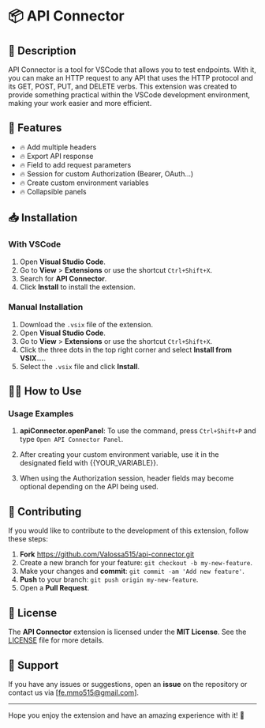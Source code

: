 # 📦 API Connector

## 🚀 Description

API Connector is a tool for VSCode that allows you to test endpoints. With it, you can make an HTTP request to any API that uses the HTTP protocol and its GET, POST, PUT, and DELETE verbs. This extension was created to provide something practical within the VSCode development environment, making your work easier and more efficient.

## 🎉 Features

- 🔥 Add multiple headers
- 🔥 Export API response
- 🔥 Field to add request parameters
- 🔥 Session for custom Authorization (Bearer, OAuth...)
- 🔥 Create custom environment variables
- 🔥 Collapsible panels

## 📥 Installation

### With VSCode
1. Open **Visual Studio Code**.
2. Go to **View** > **Extensions** or use the shortcut `Ctrl+Shift+X`.
3. Search for **API Connector**.
4. Click **Install** to install the extension.

### Manual Installation

1. Download the `.vsix` file of the extension.
2. Open **Visual Studio Code**.
3. Go to **View** > **Extensions** or use the shortcut `Ctrl+Shift+X`.
4. Click the three dots in the top right corner and select **Install from VSIX...**.
5. Select the `.vsix` file and click **Install**.

## 🧑‍💻 How to Use

### Usage Examples

1. **apiConnector.openPanel**: To use the command, press `Ctrl+Shift+P` and type `Open API Connector Panel`.

2. After creating your custom environment variable, use it in the designated field with {{YOUR_VARIABLE}}.

3. When using the Authorization session, header fields may become optional depending on the API being used.

## 🐞 Contributing

If you would like to contribute to the development of this extension, follow these steps:

1. **Fork** https://github.com/Valossa515/api-connector.git
2. Create a new branch for your feature: `git checkout -b my-new-feature`.
3. Make your changes and **commit**: `git commit -am 'Add new feature'`.
4. **Push** to your branch: `git push origin my-new-feature`.
5. Open a **Pull Request**.

## 📝 License

The **API Connector** extension is licensed under the **MIT License**. See the [LICENSE](LICENSE) file for more details.

## 📱 Support

If you have any issues or suggestions, open an **issue** on the repository or contact us via [fe.mmo515@gmail.com].

---

Hope you enjoy the extension and have an amazing experience with it! 🚀
